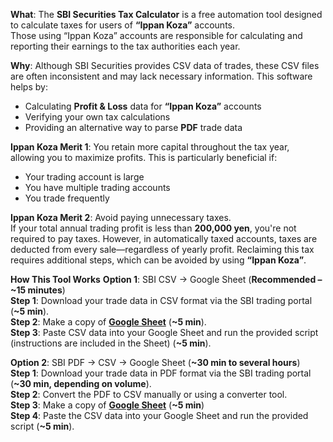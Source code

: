 **What**:
The **SBI Securities Tax Calculator** is a free automation tool designed to calculate taxes for users of **“Ippan Koza”** accounts.  
Those using “Ippan Koza” accounts are responsible for calculating and reporting their earnings to the tax authorities each year.

**Why**:
Although SBI Securities provides CSV data of trades, these CSV files are often inconsistent and may lack necessary information. This software helps by:  
- Calculating **Profit & Loss** data for **“Ippan Koza”** accounts  
- Verifying your own tax calculations  
- Providing an alternative way to parse **PDF** trade data  

**Ippan Koza Merit 1**: You retain more capital throughout the tax year, allowing you to maximize profits. This is particularly beneficial if:  
- Your trading account is large  
- You have multiple trading accounts  
- You trade frequently  

**Ippan Koza Merit 2**: Avoid paying unnecessary taxes.  
If your total annual trading profit is less than **200,000 yen**, you're not required to pay taxes. However, in automatically taxed accounts, taxes are deducted from every sale—regardless of yearly profit. Reclaiming this tax requires additional steps, which can be avoided by using **“Ippan Koza”**.

**How This Tool Works**
**Option 1**: SBI CSV → Google Sheet (**Recommended – ~15 minutes**)<br>
**Step 1**: Download your trade data in CSV format via the SBI trading portal (**~5 min**).<br>
**Step 2**: Make a copy of [**Google Sheet**](https://docs.google.com/spreadsheets/d/1-1p-nymGCIPUYJOKJtw32qalqLQJ1PZBLULJ-K3VR1I/edit?gid=0#gid=0&range=A1) (**~5 min**). <br>
**Step 3**: Paste CSV data into your Google Sheet and run the provided script (instructions are included in the Sheet) (**~5 min**).<br>

**Option 2**: SBI PDF → CSV → Google Sheet (**~30 min to several hours**)<br>
**Step 1**: Download your trade data in PDF format via the SBI trading portal (**~30 min, depending on volume**).<br>
**Step 2**: Convert the PDF to CSV manually or using a converter tool.<br>
**Step 3**: Make a copy of [**Google Sheet**](https://docs.google.com/spreadsheets/d/1-1p-nymGCIPUYJOKJtw32qalqLQJ1PZBLULJ-K3VR1I/edit?gid=0#gid=0&range=A1) (**~5 min**)<br>
**Step 4**: Paste the CSV data into your Google Sheet and run the provided script (**~5 min**).

